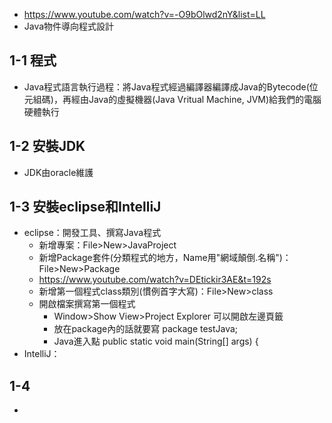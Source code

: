 * https://www.youtube.com/watch?v=-O9bOlwd2nY&list=LL
* Java物件導向程式設計
## 1-1 程式
* Java程式語言執行過程：將Java程式經過編譯器編譯成Java的Bytecode(位元組碼)，再經由Java的虛擬機器(Java Vritual Machine, JVM)給我們的電腦硬體執行
## 1-2 安裝JDK
* JDK由oracle維護
## 1-3 安裝eclipse和IntelliJ
* eclipse：開發工具、撰寫Java程式
  * 新增專案：File>New>JavaProject
  * 新增Package套件(分類程式的地方，Name用"網域顛倒.名稱")：File>New>Package
  * https://www.youtube.com/watch?v=DEtickir3AE&t=192s
  * 新增第一個程式class類別(慣例首字大寫)：File>New>class
  * 開啟檔案撰寫第一個程式
    * Window>Show View>Project Explorer 可以開啟左邊頁籤
    * 放在package內的話就要寫 package testJava;
    * Java進入點 public static void main(String[] args) {
* IntelliJ：
## 1-4
* 
